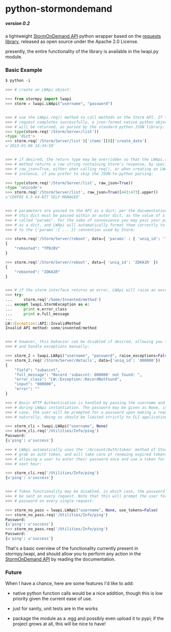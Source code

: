 # python-stormondemand #

##### version 0.2 #####

a lightweight [StormOnDemand API](https://www.stormondemand.com/api/) python wrapper based on the [requests library](http://docs.python-requests.org/en/latest/), released as open source under the Apache 2.0 License.

presently, the entire functionality of the library is available in the lwapi.py module.

### Basic Example ###


```python
$ python -i

>>> # create an LWApi object:

>>> from stormpy import lwapi
>>> storm = lwapi.LWApi("username", "password")


>>> # use the LWApi.req() method to call methods on the Storm API. If the
>>> # request completes successfully, a json-format native python object
>>> # will be returned, as parsed by the standard python JSON library:
>>> type(storm.req('/Storm/Server/list'))
<type 'dict'>
>>> storm.req('/Storm/Server/list')['items'][0]['create_date']
u'2013-01-08 14:34:50'


>>> # if desired, the return type may be overridden so that the LWApi.req()
>>> # method returns a raw string containing Storm's response, by specifying
>>> # raw_json=True, either when calling req(), or when creating an LWAapi
>>> # instance, if you prefer to skip the JSON-to-python parsing:

>>> type(storm.req('/Storm/Server/list', raw_json=True))
<type 'unicode'>
>>> storm.req('/Storm/Server/list', raw_json=True)[443:473].upper()
u'CENTOS 6.5 64-BIT SELF-MANAGED'


>>> # parameters are passed to the API as a dict; per the documentation, this
>>> # this dict must be passed within an outer dict, as the value of a key
>>> # called "params". For the sake of convenience you may pass your params
>>> # as a dict, and LWApi will automatically format them correctly to conform
>>> # to the {'params':{ ... }} convention used by Storm:

>>> storm.req('/Storm/Server/reboot', data={ 'params' : { 'uniq_id': 'TP8J8V' } })
{
	"rebooted": "TP8J8V"
}

>>> storm.req('/Storm/Server/reboot', data={ 'uniq_id': '2DKA1R' })
{   
    "rebooted": "2DKA1R"
}


>>> # if the storm interface returns an error, LWApi will raise an exception
>>> try:
...     storm.req('/Some/Invented/method')
... except lwapi.StormException as e:
...     print e.error_class
...     print e.full_message
...
LW::Exception::API::InvalidMethod
Invalid API method: some/invented/method


>>> # however, this behavior can be disabled if desired, allowing you to check
>>> # and handle exceptions manually:

>>> storm_2 = lwapi.LWApi("username", "password", raise_exceptions=False)
>>> storm_2.req('/Storm/Server/details', data={'uniq_id': '000000'})
{
    "field": "subaccnt", 
    "full_message": "Record 'subaccnt: 000000' not found: ", 
    "error_class": "LW::Exception::RecordNotFound", 
    "input": "000000", 
    "error": ""
}

>>> # Basic HTTP Authentication is handled by passing the username and password
>>> # during LWApi instantiation. The password may be given as None, in which
>>> # case, the user will be prompted for a password upon making a request.
>>> # naturally, doing so should be limited strictly to CLI applications:

>>> storm_cli = lwapi.LWApi("username", None)
>>> storm_cli.req('/Utilities/Info/ping')
Password: 
{u'ping': u'success'}

>>> # LWApi automatically uses the '/Account/Auth/token' method of Storm to
>>> # grab an auth token, and will take care of renewing expired tokens, 
>>> # allowing a user to enter their password once and use a token for the 
>>> # next hour:

>>> storm_cli.req('/Utilities/Info/ping')
{u'ping': u'success'}


>>> # Token functionality may be disabled, in which case, the password will
>>> # be sent on every request. Note that this will prompt the user for their
>>> # password on every single request:

>>> storm_no_pass = lwapi.LWApi("username", None, use_tokens=False)
>>> storm_no_pass.req('/Utilities/Info/ping')
Password:
{u'ping': u'success'}
>>> storm_no_pass.req('/Utilities/Info/ping')
Password:
{u'ping': u'success'}

```

That's a basic overview of the functionality currently present in stormpy.lwapi, and should allow you to perform any action in the [StormOnDemand API](https://www.stormondemand.com/api/) by reading the documentation.


### Future ###

When I have a chance, here are some features I'd like to add:

- native python function calls would be a nice addition, though this is low priority given the current ease of use.

- just for sanity, unit tests are in the works

- package the module as a .egg and possibly even upload it to pypi; if the project grows at all, this will be nice to have!








